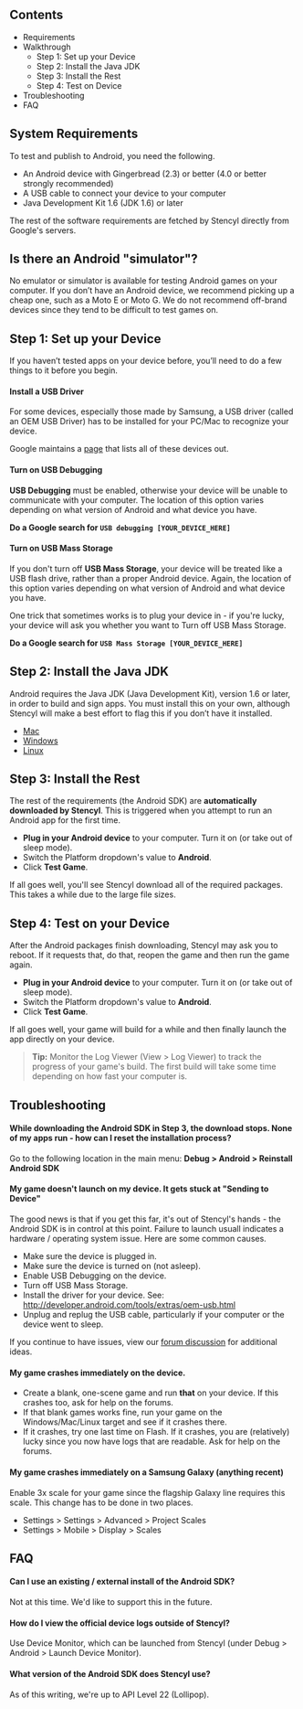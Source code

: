 ## Contents

* Requirements
* Walkthrough
  * Step 1: Set up your Device
  * Step 2: Install the Java JDK
  * Step 3: Install the Rest
  * Step 4: Test on Device
* Troubleshooting
* FAQ
 

## System Requirements

To test and publish to Android, you need the following.

* An Android device with Gingerbread (2.3) or better (4.0 or better strongly recommended)
* A USB cable to connect your device to your computer
* Java Development Kit 1.6 (JDK 1.6) or later

The rest of the software requirements are fetched by Stencyl directly from Google's servers.


## Is there an Android "simulator"?

No emulator or simulator is available for testing Android games on your computer. If you don’t have an Android device, we recommend picking up a cheap one, such as a Moto E or Moto G. We do not recommend off-brand devices since they tend to be difficult to test games on.
 

## Step 1: Set up your Device

If you haven’t tested apps on your device before, you’ll need to do a few things to it before you begin.


#### Install a USB Driver

For some devices, especially those made by Samsung, a USB driver (called an OEM USB Driver) has to be installed for your PC/Mac to recognize your device. 

Google maintains a [page](http://developer.android.com/tools/extras/oem-usb.html) that lists all of these devices out.

#### Turn on USB Debugging

**USB Debugging** must be enabled, otherwise your device will be unable to communicate with your computer. The location of this option varies depending on what version of Android and what device you have.

**Do a Google search for `USB debugging [YOUR_DEVICE_HERE]`**

#### Turn on USB Mass Storage

If you don't turn off **USB Mass Storage**, your device will be treated like a USB flash drive, rather than a proper Android device. Again, the location of this option varies depending on what version of Android and what device you have.

One trick that sometimes works is to plug your device in - if you're lucky, your device will ask you whether you want to Turn off USB Mass Storage.

**Do a Google search for `USB Mass Storage [YOUR_DEVICE_HERE]`**


## Step 2: Install the Java JDK

Android requires the Java JDK (Java Development Kit), version 1.6 or later, in order to build and sign apps. You must install this on your own, although Stencyl will make a best effort to flag this if you don’t have it installed.

* [Mac](http://stackoverflow.com/a/6785545)
* [Windows](http://www.oracle.com/technetwork/java/javase/downloads/jdk6downloads-1902814.html)
* [Linux](http://www.oracle.com/technetwork/java/javase/downloads/jdk6downloads-1902814.html)
 

## Step 3: Install the Rest

The rest of the requirements (the Android SDK) are **automatically downloaded by Stencyl**. This is triggered when you attempt to run an Android app for the first time.

* **Plug in your Android device** to your computer. Turn it on (or take out of sleep mode).
* Switch the Platform dropdown's value to **Android**.
* Click **Test Game**.
 
If all goes well, you'll see Stencyl download all of the required packages. This takes a while due to the large file sizes.


## Step 4: Test on your Device

After the Android packages finish downloading, Stencyl may ask you to reboot. If it requests that, do that, reopen the game and then run the game again.

* **Plug in your Android device** to your computer. Turn it on (or take out of sleep mode).
* Switch the Platform dropdown's value to **Android**.
* Click **Test Game**.

If all goes well, your game will build for a while and then finally launch the app directly on your device.

> **Tip:** Monitor the Log Viewer (View > Log Viewer) to track the progress of your game's build. The first build will take some time depending on how fast your computer is.
 

## Troubleshooting

#### While downloading the Android SDK in Step 3, the download stops. None of my apps run - how can I reset the installation process?
Go to the following location in the main menu: **Debug > Android > Reinstall Android SDK**

#### My game doesn't launch on my device. It gets stuck at "Sending to Device"
The good news is that if you get this far, it's out of Stencyl's hands - the Android SDK is in control at this point. Failure to launch usuall indicates a hardware / operating system issue. Here are some common causes.

* Make sure the device is plugged in.
* Make sure the device is turned on (not asleep).
* Enable USB Debugging on the device.
* Turn off USB Mass Storage.
* Install the driver for your device. See: http://developer.android.com/tools/extras/oem-usb.html
* Unplug and replug the USB cable, particularly if your computer or the device went to sleep.

If you continue to have issues, view our [forum discussion](http://community.stencyl.com/index.php/topic,20337.0.html) for additional ideas.

#### My game crashes immediately on the device.

* Create a blank, one-scene game and run **that** on your device. If this crashes too, ask for help on the forums.
* If that blank games works fine, run your game on the Windows/Mac/Linux target and see if it crashes there.
* If it crashes, try one last time on Flash. If it crashes, you are (relatively) lucky since you now have logs that are readable. Ask for help on the forums.

#### My game crashes immediately on a Samsung Galaxy (anything recent)

Enable 3x scale for your game since the flagship Galaxy line requires this scale. This change has to be done in two places.

* Settings > Settings > Advanced > Project Scales
* Settings > Mobile > Display > Scales


## FAQ

#### Can I use an existing / external install of the Android SDK?

Not at this time. We'd like to support this in the future.

#### How do I view the official device logs outside of Stencyl?

Use Device Monitor, which can be launched from Stencyl (under Debug > Android > Launch Device Monitor).

#### What version of the Android SDK does Stencyl use?

As of this writing, we're up to API Level 22 (Lollipop).

